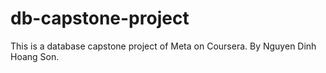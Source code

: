 # db-capstone-project
This is a database capstone project of Meta on Coursera. By Nguyen Dinh Hoang Son.
